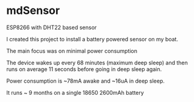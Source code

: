 # mdSensor
ESP8266 with DHT22 based sensor

I created this project to install a battery powered sensor on my boat.

The main focus was on minimal power consumption

The device wakes up every 68 minutes (maximum deep sleep) and then runs on average 11 seconds before going in deep sleep again.

Power consumption is ~78mA awake and ~16uA in deep sleep.

It runs ~ 9 months on a single 18650 2600mAh battery
